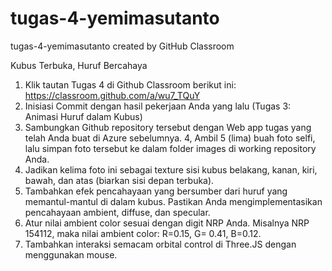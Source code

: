 # tugas-4-yemimasutanto
tugas-4-yemimasutanto created by GitHub Classroom

Kubus Terbuka, Huruf Bercahaya

1.  Klik tautan Tugas 4 di Github Classroom berikut ini: https://classroom.github.com/a/wu7_TQuY
2.  Inisiasi Commit dengan hasil pekerjaan Anda yang lalu (Tugas 3: Animasi Huruf dalam Kubus)
3.  Sambungkan Github repository tersebut dengan Web app tugas yang telah Anda buat di Azure sebelumnya.
4,  Ambil 5 (lima) buah foto selfi, lalu simpan foto tersebut ke dalam folder images di working repository Anda.
5.  Jadikan kelima foto ini sebagai texture sisi kubus belakang, kanan, kiri, bawah, dan atas (biarkan sisi depan terbuka).
6.  Tambahkan efek pencahayaan yang bersumber dari huruf yang memantul-mantul di dalam kubus. Pastikan Anda mengimplementasikan       pencahayaan ambient, diffuse, dan specular.
7.  Atur nilai ambient color sesuai dengan digit NRP Anda. Misalnya NRP 154112, maka nilai ambient color: R=0.15, G= 0.41, B=0.12.
8.  Tambahkan interaksi semacam orbital control di Three.JS dengan menggunakan mouse.
